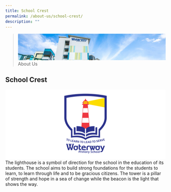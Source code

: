 ```yaml
---
title: School Crest
permalink: /about-us/school-crest/
description: ""
---
```

> ![](/images/Images/about-us_02.jpg)
> About Us 

## School Crest
![](/images/Images/Sch_Crest.png)
The lighthouse is a symbol of direction for the school in the education of its students. The school aims to build strong foundations for the students to learn, to learn through life and to be gracious citizens. The tower is a pillar of strength and hope in a sea of change while the beacon is the light that shows the way.